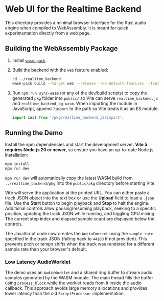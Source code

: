 # Web UI for the Realtime Backend

This directory provides a minimal browser interface for the Rust audio engine
when compiled to WebAssembly. It is meant for quick experimentation directly
from a web page.

## Building the WebAssembly Package

1. Install [`wasm-pack`](https://rustwasm.github.io/wasm-pack/installer/).
2. Build the backend with the `web` feature enabled:
   ```bash
   cd ../realtime_backend
   wasm-pack build --target web --release --no-default-features --features web
   ```
3. Run `npm run sync-wasm` (or any of the dev/build scripts) to copy the
   generated `pkg` folder into `public/` so Vite can serve
   `realtime_backend.js` and `realtime_backend_bg.wasm`.
   When importing the module in JavaScript, append `?import` to the path
   so Vite treats it as an ES module:

   ```javascript
   import init from '/pkg/realtime_backend.js?import';
   ```

## Running the Demo

Install the npm dependencies and start the development server. **Vite 5 requires Node.js 20 or newer**, so ensure you have an up-to-date Node.js installation:

```bash
npm install
npm run dev
```

`npm run dev` will automatically copy the latest WASM build from
`../realtime_backend/pkg` into the `public/pkg` directory before starting Vite.

Vite will serve the application at the printed URL. You can either paste a track
JSON object into the text box or use the **Upload** field to load a `.json`
file. Use the **Start** button to begin playback and **Stop** to halt the engine.
Additional controls allow pausing/resuming playback, seeking to a specific
position, updating the track JSON while running, and toggling GPU mixing. The
current step index and elapsed sample count are displayed below the controls.

The JavaScript code now creates the `AudioContext` using the `sample_rate`
specified in the track JSON (falling back to `44100` if not provided). This
prevents pitch or tempo shifts when the track was rendered for a different
sample rate than your browser's default.

### Low Latency AudioWorklet

The demo uses an `AudioWorklet` and a shared ring buffer to stream audio samples
generated by the WASM module. The main thread fills the buffer using
`process_block` while the worklet reads from it inside the audio callback. This
approach avoids large memory allocations and provides lower latency than the old
`ScriptProcessor` implementation.
